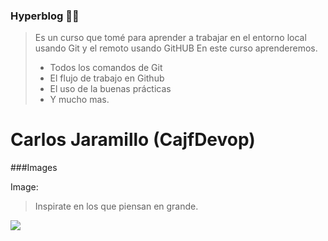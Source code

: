 ### Hyperblog 💚💚

> Es un curso que tomé para aprender a trabajar en el entorno local usando Git y el remoto usando GitHUB
En este curso aprenderemos.
>- Todos los comandos de Git
>- El flujo de trabajo en Github
>- El uso de la buenas prácticas
>- Y mucho mas.

# Carlos Jaramillo (CajfDevop)


###Images

Image:


> Inspirate en los que piensan en grande.

![](https://pandao.github.io/editor.md/examples/images/8.jpg)

